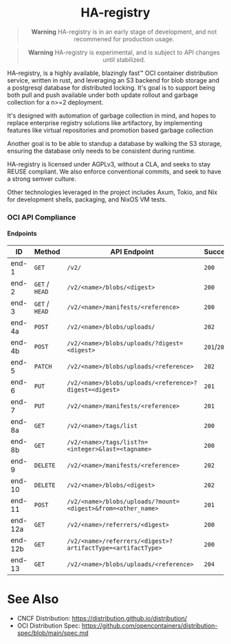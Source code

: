 <!--
SPDX-FileCopyrightText: 2024 Christina Sørensen
SPDX-FileContributor: Christina Sørensen

SPDX-License-Identifier: AGPL-3.0-only
-->

<div align="center">

# HA-registry
> **Warning**
> HA-registry is in an early stage of development, and not recommened for
> production usage.

> **Warning**
> HA-registry is experimental, and is subject to API changes until stabilized.

</div>

HA-registry, is a highly available, blazingly fast™ OCI container distribution
service, written in rust, and leveraging an S3 backend for blob storage and a
postgresql database for distributed locking. It's goal is to support being both
pull and push available under both update rollout and garbage collection for 
a n>=2 deployment.

It's designed with automation of garbage collection in mind, and hopes to
replace enterprise registry solutions like artifactory, by implementing features
like virtual repositories and promotion based garbage collection

Another goal is to be able to standup a database by walking the S3 storage,
ensuring the database only needs to be consistent during runtime.

HA-registry is licensed under AGPLv3, without a CLA, and seeks to stay REUSE
compliant. We also enforce conventional commits, and seek to have a strong
semver culture.

Other technologies leveraged in the project includes Axum, Tokio, and Nix for
development shells, packaging, and NixOS VM tests.

### OCI API Compliance
#### Endpoints

| ID      | Method         | API Endpoint                                                   | Success     | Failure           | Implemented |
| ------- | -------------- | -------------------------------------------------------------- | ----------- | ----------------- | ----------- |
| end-1   | `GET`          | `/v2/`                                                         | `200`       | `404`/`401`       |             |
| end-2   | `GET` / `HEAD` | `/v2/<name>/blobs/<digest>`                                    | `200`       | `404`             |             |
| end-3   | `GET` / `HEAD` | `/v2/<name>/manifests/<reference>`                             | `200`       | `404`             |             |
| end-4a  | `POST`         | `/v2/<name>/blobs/uploads/`                                    | `202`       | `404`             |             |
| end-4b  | `POST`         | `/v2/<name>/blobs/uploads/?digest=<digest>`                    | `201`/`202` | `404`/`400`       |             |
| end-5   | `PATCH`        | `/v2/<name>/blobs/uploads/<reference>`                         | `202`       | `404`/`416`       |             |
| end-6   | `PUT`          | `/v2/<name>/blobs/uploads/<reference>?digest=<digest>`         | `201`       | `404`/`400`       |             |
| end-7   | `PUT`          | `/v2/<name>/manifests/<reference>`                             | `201`       | `404`             |             |
| end-8a  | `GET`          | `/v2/<name>/tags/list`                                         | `200`       | `404`             |             |
| end-8b  | `GET`          | `/v2/<name>/tags/list?n=<integer>&last=<tagname>`              | `200`       | `404`             |             |
| end-9   | `DELETE`       | `/v2/<name>/manifests/<reference>`                             | `202`       | `404`/`400`/`405` |             |
| end-10  | `DELETE`       | `/v2/<name>/blobs/<digest>`                                    | `202`       | `404`/`405`       |             |
| end-11  | `POST`         | `/v2/<name>/blobs/uploads/?mount=<digest>&from=<other_name>`   | `201`       | `404`             |             |
| end-12a | `GET`          | `/v2/<name>/referrers/<digest>`                                | `200`       | `404`/`400`       |             |
| end-12b | `GET`          | `/v2/<name>/referrers/<digest>?artifactType=<artifactType>`    | `200`       | `404`/`400`       |             |
| end-13  | `GET`          | `/v2/<name>/blobs/uploads/<reference>`                         | `204`       | `404`             |             |

# See Also
- CNCF Distribution: https://distribution.github.io/distribution/
- OCI Distribution Spec: https://github.com/opencontainers/distribution-spec/blob/main/spec.md
